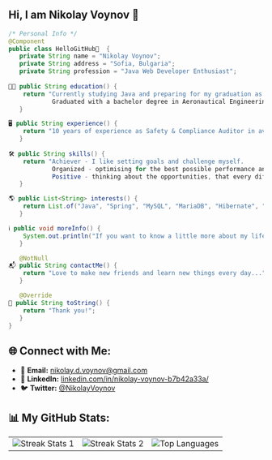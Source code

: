## Hi, I am Nikolay Voynov 👋

```java
/* Personal Info */
@Component
public class HelloGitHub👋  {
   private String name = "Nikolay Voynov";
   private String address = "Sofia, Bulgaria";
   private String profession = "Java Web Developer Enthusiast";
  
👨‍🎓 public String education() {
    return "Currently studying Java and preparing for my graduation as a Java Web Developer.
            Graduated with a bachelor degree in Aeronautical Engineering. Graduated Sofia High School of Mathematics.";
   }

🖥 public String experience() {
    return "10 years of experience as Safety & Compliance Auditor in aviation industry performing audits both on local and international level.";
   }
  
🛠 public String skills() {
    return "Achiever - I like setting goals and challenge myself. 
            Organized - optimising for the best possible performance and result. 
            Positive - thinking about the opportunities, that every difficulty provides.";
   }

🌎 public List<String> interests() {
    return List.of("Java", "Spring", "MySQL", "MariaDB", "Hibernate", "HTML", "CSS", "Thymeleaf", "Bootstrap");
   }

ℹ️ public void moreInfo() {
    System.out.println("If you want to know a little more about my life, follow me on my social networks where I share more about myself.");
   }

   @NotNull
📬 public String contactMe() {
    return "Love to make new friends and learn new things every day...";
   }

   @Override
🏡 public String toString() {
    return "Thank you!";
   }
}
```
## 🌐 Connect with Me:
- 📧 **Email:** [nikolay.d.voynov@gmail.com](mailto:nikolay.d.voynov@gmail.com)
- 💼 **LinkedIn:** [linkedin.com/in/nikolay-voynov-b7b42a33a/](https://www.linkedin.com/in/nikolay-voynov-b7b42a33a/)
- 🐦 **Twitter:** [@NikolayVoynov](https://x.com/NikolayVoynov)

## 📊 My GitHub Stats:
<table>
  <tr>
    <td>
      <img src="https://github-readme-stats.vercel.app/api?username=NikolayVoynov&show_icons=true&theme=radical" alt="Streak Stats 1" />
    </td>
      <td>
      <img src="https://streak-stats.demolab.com?user=NikolayVoynov&theme=radical" alt="Streak Stats 2" />
    </td>
    <td>
      <img src="https://github-readme-stats.vercel.app/api/top-langs/?username=NikolayVoynov&layout=compact&theme=radical" alt="Top Languages" />
    </td>
<!--    <td>
      <img src="https://github-profile-trophy.vercel.app/?username=YourGitHubUsername&theme=radical" alt="Trophy" />
    </td> -->
  </tr>
</table>




